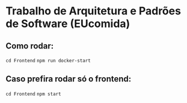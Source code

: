 # Trabalho de Arquitetura e Padrões de Software (EUcomida)

## Como rodar:

`cd Frontend`
`npm run docker-start`

## Caso prefira rodar só o frontend:

`cd Frontend`
`npm start`
